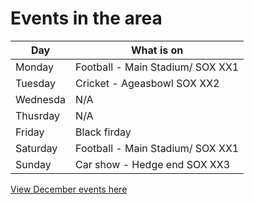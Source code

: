# Events in the area
| Day | What is on |
| ---------| ---------|
| Monday |Football - Main Stadium/ SOX XX1 |
| Tuesday | Cricket - Ageasbowl SOX XX2 |
| Wednesda | N/A |
| Thusrday | N/A |
| Friday | Black firday  |
| Saturday | Football - Main Stadium/ SOX XX1  |
| Sunday | Car show - Hedge end SOX XX3 |






<a href="https://kim2015hamhe.github.io/Upcoming-events/">View December events here </a>




	
											
											
											
											
											
											
											
											
											
											
											
											
											
											
											
											
											
											
											
											
											
											
											
											
											
											
											
											
											
											
											
											
											
											
											
											
											
											
											
											
											
											
											
											
											
											
											
											
											
											
											
											
											
											
											
											
											
											
																		
											
											
											
											
											
											
											
											
											
											
											
											
											
											
											
											
											
											
											
											
											
											
											
											
											
											
											
											
											
											
											
											
											
											
											
											
											
											
											
											
											
											
											
											
											
											
											
											
											
											
											
											
											
											
											
											
											
											
											
											
											
											
											
											
											
											
											
											
											
											
											
											
											
											
											
											
											
											
											
											
											
											
											
											
											
											
											
											
											
											
											
											
											
											
											
											
											
											
											
											
											
											
											
											
											
											
								

					
											
											
											
											
											
											
											
											
											
											
											
											
											
											
											
											
											
											
											
											
											
											
											
											
											
											
											
											
											
											
											
											
											
											
											
											
											
											
											
											
											
											
											
											
											
											
